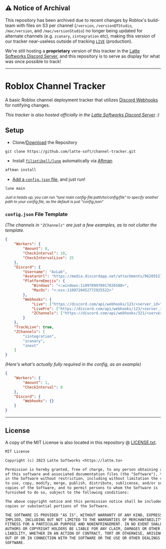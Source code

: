 ## ⚠️ Notice of Archival

This repository has been archived due to recent changes by Roblox's build-team with files on S3 per channel (`/version`, `/versionQTStudio`, `/mac/version`, and `/mac/versionStudio`) no longer being updated for alternate channels (e.g. `zcanary`, `zintegration` etc), making this version of our tracker near-useless outside of tracking [`LIVE`](https://setup.rbxcdn.com/DeployHistory.txt) (production).

We're still hosting a **proprietary** version of this tracker in the [Latte Softworks Discord Server](https://latte.to/discord), and this repository is to serve as display for what was once possible to track!

___

# Roblox Channel Tracker

A basic Roblox channel deployment tracker that utilizes [Discord Webhooks](https://support.discord.com/hc/en-us/articles/228383668-Intro-to-Webhooks) for notifying changes.

*This tracker is also hosted officially in the [Latte Softworks Discord Server](https://latte.to/discord) :)*

## Setup

* Clone/[Download](https://github.com/latte-soft/channel-tracker/zipball/main) the Repository

```txt
git clone https://github.com/latte-soft/channel-tracker.git
```

* Install [`filiptibell/lune`](https://github.com/filiptibell/lune) automatically via [Aftman](https://github.com/LPGhatguy/aftman)

```sh
aftman install
```

* [Add a `config.json` file](#configjson-file-template), and just run!

```sh
lune main
```

<sup><i>Just a heads up, you can run "lune main config-file:path/to/config/file" to specify another path to your config file, as the default is just "config.json"</i></sup>

### `config.json` File Template

*(The channels in `"ZChannels"` are just a few examples, as to not clutter the template.*

```json
{
    "Workers": {
        "Amount": 8,
        "CheckInterval": 10,
        "CheckIntervalLive": 25
    },
    "Discord": {
        "Username": "AvLab",
        "AvatarUrl": "https://media.discordapp.net/attachments/962055279099383829/1109605825506459808/AvLab.png",
        "PlatformEmojis": {
            "Windows": "<:windows:1109709970917826580>",
            "MacOs": "<:osx:1109720452772925522>"
        },
        "Webhooks": {
            "Live": ["https://discord.com/api/webhooks/123/<server_id>"],
            "LivePre": ["https://discord.com/api/webhooks/123/<server_id>"],
            "ZChannels": ["https://discord.com/api/webhooks/321/<server_id>"]
        }
    },
    "TrackLive": true,
    "ZChannels": [
        "zintegration",
        "zcanary",
        "znext"
    ]
}
```

*(Here's what's actually fully required in the config, as an example)*

```json
{
    "Workers": {
        "Amount": 1,
        "CheckInterval": 0
    },
    "Discord": {
        "Webhooks": {}
    }
}
```

___

## License

A copy of the MIT License is also located in this repository @ [LICENSE.txt](LICENSE.txt).

```txt
MIT License

Copyright (c) 2023 Latte Softworks <https://latte.to>

Permission is hereby granted, free of charge, to any person obtaining a copy
of this software and associated documentation files (the "Software"), to deal
in the Software without restriction, including without limitation the rights
to use, copy, modify, merge, publish, distribute, sublicense, and/or sell
copies of the Software, and to permit persons to whom the Software is
furnished to do so, subject to the following conditions:

The above copyright notice and this permission notice shall be included in all
copies or substantial portions of the Software.

THE SOFTWARE IS PROVIDED "AS IS", WITHOUT WARRANTY OF ANY KIND, EXPRESS OR
IMPLIED, INCLUDING BUT NOT LIMITED TO THE WARRANTIES OF MERCHANTABILITY,
FITNESS FOR A PARTICULAR PURPOSE AND NONINFRINGEMENT. IN NO EVENT SHALL THE
AUTHORS OR COPYRIGHT HOLDERS BE LIABLE FOR ANY CLAIM, DAMAGES OR OTHER
LIABILITY, WHETHER IN AN ACTION OF CONTRACT, TORT OR OTHERWISE, ARISING FROM,
OUT OF OR IN CONNECTION WITH THE SOFTWARE OR THE USE OR OTHER DEALINGS IN THE
SOFTWARE.

```
